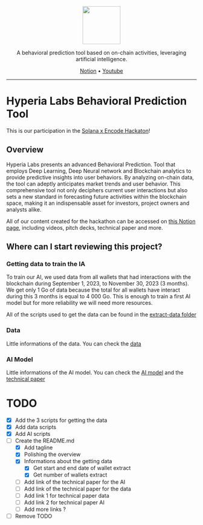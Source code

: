 <div align="center">
  
  <img src="https://avatars.githubusercontent.com/u/150239758?s=100" width="100" />
  
  <br>
  
  <p>
    A behavioral prediction tool based on on-chain activities, leveraging artificial intelligence.
  </p>

  <p>
    <a href="https://mathis-hyperia-labs.notion.site/Solana-x-Encode-Hackaton-Hyperia-Labs-2ca5f80b93f1402a8ab1244b53ad0541">Notion</a>   
    •
    <a href="https://youtu.be/ELASbgihVIQ">Youtube</a>    
  </p>
  
</div>

<hr>

# Hyperia Labs Behavioral Prediction Tool

This is our participation in the [Solana x Encode Hackaton](https://www.encode.club/encodesolanahack)!

## Overview

Hyperia Labs presents an advanced Behavioral Prediction. Tool that employs Deep Learning, Deep Neural network and Blockchain analytics to provide predictive insights into user behaviors. By analyzing on-chain data, the tool can adeptly anticipates market trends and user behavior. This comprehensive tool not only deciphers current user interactions but also sets a new standard in forecasting future activities within the blockchain space, making it an indispensable asset for investors, project owners and analysts alike.

All of our content created for the hackathon can be accessed on [this Notion page](https://mathis-hyperia-labs.notion.site/Solana-x-Encode-Hackaton-Hyperia-Labs-2ca5f80b93f1402a8ab1244b53ad0541), including videos, pitch decks, technical paper and more.

## Where can I start reviewing this project?

### Getting data to train the IA
To train our AI, we used data from all wallets that had interactions with the blockchain during September 1, 2023, to November 30, 2023 (3 months). We get only 1 Go of data because the total for all wallets have interact during this 3 months is equal to 4 000 Go. This is enough to train a first AI model but for more reliability we will need more resources.

All of the scripts used to get the data can be found in the [extract-data folder](https://github.com/HyperiaLabs/solana-hackathon-encode/tree/main/scripts/extract-data)

### Data
Little informations of the data. You can check the [data](https://github.com/HyperiaLabs/solana-hackathon-encode/tree/main/scripts/data)

### AI Model
Little informations of the AI model. You can check the [AI model](https://github.com/HyperiaLabs/solana-hackathon-encode/tree/main/scripts/ai) and the [technical paper](#)


# TODO
- [x] Add the 3 scripts for getting the data
- [x] Add data scripts
- [x] Add AI scripts
- [ ] Create the README.md
  - [x] Add tagline
  - [x] Polishing the overview
  - [x] Informations about the getting data
    - [x] Get start and end date of wallet extract
    - [x] Get number of wallets extract
  - [ ] Add link of the technical paper for the AI
  - [ ] Add link of the technical paper for the data
  - [ ] Add link 1 for technical paper data
  - [ ] Add link 2 for technical paper AI
  - [ ] Add more links ?
- [ ] Remove TODO
